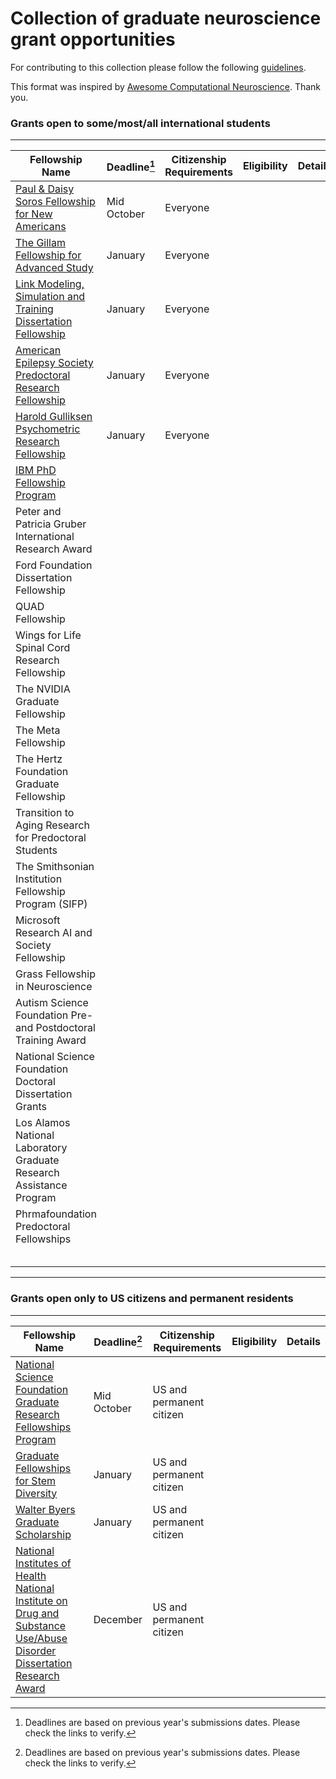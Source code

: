 # Collection of graduate neuroscience grant opportunities

For contributing to this collection please follow the following [guidelines](contributing.md). 

This format was inspired by [Awesome Computational
Neuroscience](https://github.com/eselkin/awesome-computational-neuroscience/tree/master). Thank you. 

### Grants open to some/most/all international students 
---

| Fellowship Name | Deadline[^*]| Citizenship Requirements | Eligibility | Details | 
| --------------- | ----------- | ------------------------ | ----------- | ------- | 
| [Paul & Daisy Soros Fellowship for New Americans](https://www.pdsoros.org/apply/online-application) | Mid October | Everyone | | |
| [The Gillam Fellowship for Advanced Study](https://www.hhmi.org/programs/gilliam-fellows#Eligibility) | January | Everyone | | |
| [Link Modeling, Simulation and Training Dissertation Fellowship](https://linksim.org/) | January | Everyone | | |
| [American Epilepsy Society Predoctoral Research Fellowship](https://cms.aesnet.org/research-funding/funding/early-career/predoctoral-research-fellowships) | January | Everyone | | |
| [Harold Gulliksen Psychometric Research Fellowship](https://www.ets.org/research/internship-fellowship/about/harold-gulliksen.html) | January | Everyone | | |
| [IBM PhD Fellowship Program](https://research.ibm.com/university/awards/fellowships.html) | | | | |
| Peter and Patricia Gruber International Research Award| | | | |
| Ford Foundation Dissertation Fellowship | | | | |
| QUAD Fellowship| | | | |
| Wings for Life Spinal Cord Research Fellowship| | | | |
| The NVIDIA Graduate Fellowship| | | | |
| The Meta Fellowship| | | | |
| The Hertz Foundation Graduate Fellowship| | | | |
| Transition to Aging Research for Predoctoral Students| | | | |
| The Smithsonian Institution Fellowship Program (SIFP)| | | | |
| Microsoft Research AI and Society Fellowship| | | | |
| Grass Fellowship in Neuroscience| | | | |
| Autism Science Foundation Pre- and Postdoctoral Training Award| | | | |
| National Science Foundation Doctoral Dissertation Grants| | | | |
| Los Alamos National Laboratory Graduate Research Assistance Program| | | | |
| Phrmafoundation Predoctoral Fellowships| | | | |
| | | | | |
| | | | | |
| | | | | |
| | | | | |
| | | | | |

---

### Grants open only to US citizens and permanent residents 
---

| Fellowship Name | Deadline[^*]| Citizenship Requirements | Eligibility | Details | 
| --------------- | -------- | ------------------------ | ----------- | ------- | 
| [National Science Foundation Graduate Research Fellowships Program](https://www.nsfgrfp.org/) | Mid October | US and permanent citizen | | | 
| [Graduate Fellowships for Stem Diversity](https://stemfellowships.org/) | January | US and permanent citizen | | |
| [Walter Byers Graduate Scholarship](https://www.ncaa.org/sports/2013/11/21/walter-byers-graduate-scholarship.aspx) | January | US and permanent citizen | | |
| [National Institutes of Health National Institute on Drug and Substance Use/Abuse Disorder Dissertation Research Award](https://grants.nih.gov/grants/guide/pa-files/PAR-23-194.html#_Section_III._Eligibility) | December | US and permanent citizen | | |

[^*]: Deadlines are based on previous year's submissions dates. Please check the links to verify.
